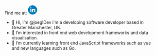 Find me at: [<img alt="linked in profile image with link" width="30px" src="readMeHeaderLinkedIn.png.png" />](https://www.linkedin.com/in/joe-gilbert-652092193/)

- 👋 Hi, I’m @joeglDev i'm a developing software developer based in Greater Manchester, UK.
- 👀 I’m interested in front end web development frameworks and data visualisation.
- 🌱 I’m currently learning front end JavaScript frameworks such as vue and new languages such as Go.


<!---
joeglDev/joeglDev is a ✨ special ✨ repository because its `README.md` (this file) appears on your GitHub profile.
You can click the Preview link to take a look at your changes.
--->
